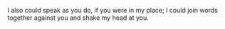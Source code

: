 I also could speak as you do, if you were in my place; I could join words together against you and shake my head at you.
